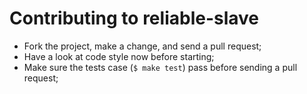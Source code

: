 # Contributing to reliable-slave

- Fork the project, make a change, and send a pull request;
- Have a look at code style now before starting;
- Make sure the tests case (`$ make test`) pass before sending a pull request;
